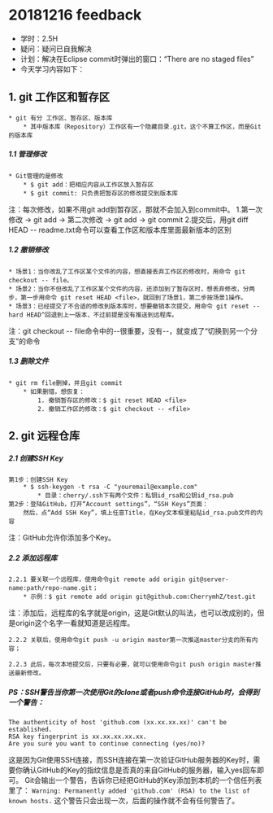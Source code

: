# 20181216 feedback
* 学时：2.5H
* 疑问：疑问已自我解决
* 计划：解决在Eclipse commit时弹出的窗口：“There are no staged files”
* 今天学习内容如下：

## 1. git 工作区和暂存区

	* git 有分 工作区、暂存区、版本库
		* 其中版本库（Repository）工作区有一个隐藏目录.git，这个不算工作区，而是Git的版本库

##### 1.1 管理修改

	* Git管理的是修改
		* $ git add：把相应内容从工作区放入暂存区
		* $ git commit: 只负责把暂存区的修改提交到版本库

注：每次修改，如果不用git add到暂存区，那就不会加入到commit中。
	1.第一次修改 -> git add -> 第二次修改 -> git add -> git commit
	2.提交后，用git diff HEAD -- readme.txt命令可以查看工作区和版本库里面最新版本的区别
	
##### 1.2 撤销修改

	* 场景1：当你改乱了工作区某个文件的内容，想直接丢弃工作区的修改时，用命令 git checkout -- file。
	* 场景2：当你不但改乱了工作区某个文件的内容，还添加到了暂存区时，想丢弃修改，分两步，第一步用命令 git reset HEAD <file>，就回到了场景1，第二步按场景1操作。
	* 场景3：已经提交了不合适的修改到版本库时，想要撤销本次提交，用命令 git reset --hard HEAD^回退到上一版本，不过前提是没有推送到远程库。

注：git checkout -- file命令中的--很重要，没有--，就变成了“切换到另一个分支”的命令

##### 1.3 删除文件

	* git rm file删掉，并且git commit
		* 如果删错，想恢复：
			1. 撤销暂存区的修改：$ git reset HEAD <file>
			2. 撤销工作区的修改：$ git checkout -- <file>


## 2. git 远程仓库

##### 2.1 创建SSH Key

	第1步：创建SSH Key
		* $ ssh-keygen -t rsa -C "youremail@example.com"
			* 目录：cherry/.ssh下有两个文件：私钥id_rsa和公钥id_rsa.pub
	第2步：登陆GitHub，打开“Account settings”，“SSH Keys”页面：
		然后，点“Add SSH Key”，填上任意Title，在Key文本框里粘贴id_rsa.pub文件的内容

注：GitHub允许你添加多个Key。

##### 2.2 添加远程库

	2.2.1 要关联一个远程库，使用命令git remote add origin git@server-name:path/repo-name.git；
		* 示例：$ git remote add origin git@github.com:CherrymhZ/test.git

注：添加后，远程库的名字就是origin，这是Git默认的叫法，也可以改成别的，但是origin这个名字一看就知道是远程库。

	2.2.2 关联后，使用命令git push -u origin master第一次推送master分支的所有内容；

	2.2.3 此后，每次本地提交后，只要有必要，就可以使用命令git push origin master推送最新修改。



##### PS：SSH警告当你第一次使用Git的clone或者push命令连接GitHub时，会得到一个警告：
````
The authenticity of host 'github.com (xx.xx.xx.xx)' can't be established.
RSA key fingerprint is xx.xx.xx.xx.xx.
Are you sure you want to continue connecting (yes/no)?
`````
这是因为Git使用SSH连接，而SSH连接在第一次验证GitHub服务器的Key时，需要你确认GitHub的Key的指纹信息是否真的来自GitHub的服务器，输入yes回车即可。
Git会输出一个警告，告诉你已经把GitHub的Key添加到本机的一个信任列表里了：
`Warning: Permanently added 'github.com' (RSA) to the list of known hosts.`
这个警告只会出现一次，后面的操作就不会有任何警告了。














